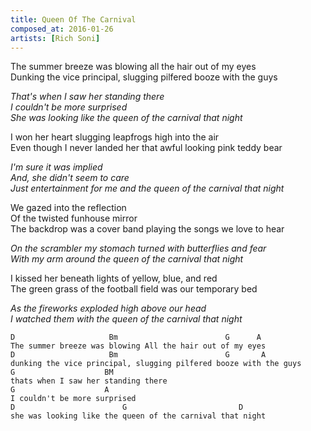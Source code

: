 ```yaml
---
title: Queen Of The Carnival
composed_at: 2016-01-26
artists: [Rich Soni]
---
```


The summer breeze was blowing all the hair out of my eyes  
Dunking the vice principal, slugging pilfered booze with the guys  

*That's when I saw her standing there*  
*I couldn't be more surprised*  
*She was looking like the queen of the carnival that night*  

I won her heart slugging leapfrogs high into the air  
Even though I never landed her that awful looking pink teddy bear  

*I'm sure it was implied*  
*And, she didn't seem to care*  
*Just entertainment for me and the queen of the carnival that night*  

We gazed into the reflection  
Of the twisted funhouse mirror  
The backdrop was a cover band playing the songs we love to hear  

*On the scrambler my stomach turned with butterflies and fear*  
*With my arm around the queen of the carnival that night*  

I kissed her beneath lights of yellow, blue, and red  
The green grass of the football field was our temporary bed  

*As the fireworks exploded high above our head*  
*I watched them with the queen of the carnival that night*  

```
D                     Bm                        G      A
The summer breeze was blowing All the hair out of my eyes
D                     Bm                        G       A
dunking the vice principal, slugging pilfered booze with the guys
G                    BM
thats when I saw her standing there
G                    A
I couldn't be more surprised
D                        G                         D
she was looking like the queen of the carnival that night
```
